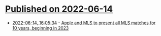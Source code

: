 # [Published on 2022-06-14](index.md)

* [2022-06-14, 16:05:34](https://news.ycombinator.com/item?id=31741421) - [Apple and MLS to present all MLS matches for 10 years, beginning in 2023](https://www.apple.com/newsroom/2022/06/apple-and-mls-to-present-all-mls-matches-for-10-years-beginning-in-2023/)
